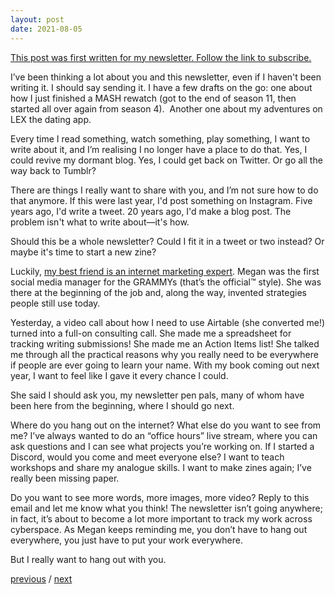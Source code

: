 ```yaml
---
layout: post
date: 2021-08-05
---
```


[This post was first written for my newsletter. Follow the link to subscribe.](https://tinyletter.com/jessdriscoll)

I’ve been thinking a lot about you and this newsletter, even if I haven't been writing it. I should say sending it. I have a few drafts on the go: one about how I just finished a MASH rewatch (got to the end of season 11, then started all over again from season 4).  Another one about my adventures on LEX the dating app. 

Every time I read something, watch something, play something, I want to write about it, and I’m realising I no longer have a place to do that. Yes, I could revive my dormant blog. Yes, I could get back on Twitter. Or go all the way back to Tumblr?

There are things I really want to share with you, and I’m not sure how to do that anymore. If this were last year, I'd post something on Instagram. Five years ago, I'd write a tweet. 20 years ago, I'd make a blog post. The problem isn't what to write about—it's how. 

Should this be a whole newsletter? Could I fit it in a tweet or two instead? Or maybe it's time to start a new zine?

Luckily, [my best friend is an internet marketing expert](https://beacons.page/meganwesterby). Megan was the first social media manager for the GRAMMYs (that’s the official™️ style). She was there at the beginning of the job and, along the way, invented strategies people still use today. 

Yesterday, a video call about how I need to use Airtable (she converted me!) turned into a full-on consulting call. She made me a spreadsheet for tracking writing submissions! She made me an Action Items list! She talked me through all the practical reasons why you really need to be everywhere if people are ever going to learn your name. With my book coming out next year, I want to feel like I gave it every chance I could. 

She said I should ask you, my newsletter pen pals, many of whom have been here from the beginning, where I should go next.

Where do you hang out on the internet? What else do you want to see from me? I’ve always wanted to do an “office hours” live stream, where you can ask questions and I can see what projects you’re working on. If I started a Discord, would you come and meet everyone else? I want to teach workshops and share my analogue skills. I want to make zines again; I’ve really been missing paper. 

Do you want to see more words, more images, more video? Reply to this email and let me know what you think! The newsletter isn’t going anywhere; in fact, it’s about to become a lot more important to track my work across cyberspace. As Megan keeps reminding me, you don’t have to hang out everywhere, you just have to put your work everywhere. 

But I really want to hang out with you.

<a href="{{page.previous.url}}">previous</a> / <a href="{{page.next.url}}">next</a>
